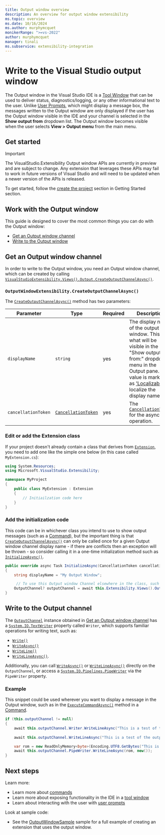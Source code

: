 ```yaml
---
title: Output window overview
description: An overview for output window extensibility
ms.topic: overview
ms.date: 10/16/2024
ms.author: murphymcquet
monikerRange: ">=vs-2022"
author: murphymcquet
manager: tinali
ms.subservice: extensibility-integration
---
```


# Write to the Visual Studio output window

The Output window in the Visual Studio IDE is a [Tool Window](./../tool-window/tool-window.md) that can be used to deliver status, diagnostics/logging, or any other informational text to the user. Unlike [User Prompts](./../user-prompt/user-prompts.md), which might display a message box, the messages written to the Output window are only displayed if the user has the Output window visible in the IDE and your channel is selected in the **Show output from** dropdown list. The Output window becomes visible when the user selects **View > Output menu** from the main menu.

## Get started

> [!IMPORTANT]
> The VisualStudio.Extensibility Output window APIs are currently in preview and are subject to change. Any extension that leverages these APIs may fail to work in future versions of Visual Studio and will need to be updated when a newer version of the APIs is released.

To get started, follow the [create the project](./../get-started/create-your-first-extension.md) section in Getting Started section.

## Work with the Output window

This guide is designed to cover the most common things you can do with the Output window:

- [Get an Output window channel](#get-an-output-window-channel)
- [Write to the Output window](#write-to-the-output-channel)

## Get an Output window channel

In order to write to the Output window, you need an Output window channel, which can be created by calling [`VisualStudioExtensibility.Views().Output.CreateOutputChannelAsync()`](/dotnet/api/microsoft.visualstudio.extensibility.documents.outputwindowextensibility.createoutputchannelasync).

### `OutputWindowExtensibility.CreateOutputChannelAsync()`

The [`CreateOutputChannelAsync()`](/dotnet/api/microsoft.visualstudio.extensibility.documents.outputwindowextensibility.createoutputchannelasync) method has two parameters:

| Parameter | Type | Required | Description |
| --------- |----- | -------- | ----------- |
| `displayName` | `string` | yes | The display name of the output window. This is what will be visible in the "Show output from:" dropdown menu in the Output pane. This value is marked as ['Localizable'](/dotnet/api/system.componentmodel.localizableattribute) to localize the display name. |
| `cancellationToken` | [`CancellationToken`](/dotnet/api/system.threading.cancellationtoken) | yes | The [`CancellationToken`](/dotnet/api/system.threading.cancellationtoken) for the async operation. |

### Edit or add the Extension class

If your project doesn't already contain a class that derives from [`Extension`](/dotnet/api/microsoft.visualstudio.extensibility.extension), you need to add one like the simple one below (in this case called `MyExtension.cs`):

```csharp
using System.Resources;
using Microsoft.VisualStudio.Extensibility;

namespace MyProject
{
    public class MyExtension : Extension
    {
        // Initiailzation code here
    }
}
```

### Add the initialization code

This code can be in whichever class you intend to use to show output messages (such as a [Command](./../command/command.md)), but the important thing is that [`CreateOutputChannelAsync()`](/dotnet/api/microsoft.visualstudio.extensibility.documents.outputwindowextensibility.CreateOutputChannelAsync) can only be called once for a given Output window channel display name - if there are conflicts then an exception will be thrown - so consider calling it in a one-time initialization method such as [`InitializeAsync()`](/dotnet/api/microsoft.visualstudio.extensibility.extensionpart.initializeasync).

```csharp
public override async Task InitializeAsync(CancellationToken cancellationToken)
{
    string displayName = "My Output Window";

     // To use this Output window Channel elsewhere in the class, such as the ExecuteCommandAsync() method in a Command, save this result to a field in the class.
    OutputChannel? outputChannel = await this.Extensibility.Views().Output.CreateOutputChannelAsync(displayName, cancellationToken);
}
```

## Write to the Output channel

The [`OutputChannel`](/dotnet/api/microsoft.visualstudio.extensibility.documents.outputchannel) instance obtained in [Get an Output window channel](#get-an-output-window-channel) has a [`System.IO.TextWriter`](/dotnet/api/system.io.textwriter) property called `Writer`, which supports familiar operations for writing text, such as:

- [`Write()`](/dotnet/api/system.io.textwriter.write)
- [`WriteAsync()`](/dotnet/api/system.io.textwriter.writeasync)
- [`WriteLine()`](/dotnet/api/system.io.textwriter.writeline)
- [`WriteLineAsync()`](/dotnet/api/system.io.textwriter.writelineasync).

Additionally, you can call [`WriteAsync()`](/dotnet/api/microsoft.visualstudio.extensibility.documents.outputchannel.writeasync) or [`WriteLineAsync()`](/dotnet/api/microsoft.visualstudio.extensibility.documents.outputchannel.writelineasync) directly on the `OutputChannel`, or access a [`System.IO.Pipelines.PipeWriter`](/dotnet/api/system.io.pipelines.pipewriter) via the `PipeWriter` property.

### Example

This snippet could be used wherever you want to display a message in the Output window, such as in the [`ExecuteCommandAsync()`](/dotnet/api/microsoft.visualstudio.extensibility.commands.iexecutablecommand.executecommandasync) method in a [Command](./../command/command.md).

```csharp
if (this.outputChannel != null)
{
    await this.outputChannel.Writer.WriteLineAsync("This is a test of the output channel TextWriter.");
    
    await this.outputChannel.WriteLineAsync("This is a test of the output channel.");

    var rom = new ReadOnlyMemory<byte>(Encoding.UTF8.GetBytes("This is a test of the output channel PipeWriter."));
    await this.outputChannel.PipeWriter.WriteLineAsync(rom, new());
}
```

## Next steps

Learn more:

- Learn more about [commands](./../command/command.md)
- Learn more about exposing functionality in the IDE in a [tool window](./../tool-window/tool-window.md)
- Learn about interacting with the user with [user prompts](./../user-prompt/user-prompts.md)

Look at sample code:

- See the [OutputWindowSample](https://github.com/Microsoft/VSExtensibility/tree/main/New_Extensibility_Model/Samples/OutputWindowSample) sample for a full example of creating an extension that uses the output window.
